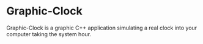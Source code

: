 # Graphic-Clock
Graphic-Clock is a graphic C++ application simulating a real clock into your computer taking the system hour.
